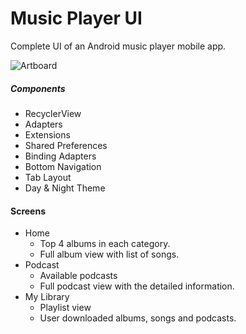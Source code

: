 # Music Player UI

Complete UI of an Android music player mobile app. 

![Artboard](https://api.time.com/wp-content/uploads/2018/04/listening-to-music-headphones.jpg?quality=85&w=1024&h=512&crop=1)

##### Components
* RecyclerView
* Adapters
* Extensions
* Shared Preferences
* Binding Adapters
* Bottom Navigation
* Tab Layout
* Day & Night Theme

#### Screens
* Home 
  * Top 4 albums in each category.
  * Full album view with list of songs.
* Podcast
  * Available podcasts
  * Full podcast view with the detailed information.
* My Library
  * Playlist view
  * User downloaded albums, songs and podcasts.
 
